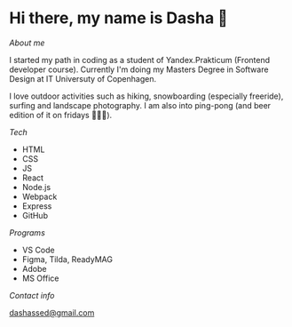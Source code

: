 # Hi there, my name is Dasha 👋

_About me_

I started my path in coding as a student of Yandex.Prakticum (Frontend developer course). Currently I'm doing my Masters Degree in Software Design at IT Universuty of Copenhagen.

I love outdoor activities such as hiking, snowboarding (especially freeride), surfing and landscape photography. I am also into ping-pong (and beer edition of it on fridays 👯👯👯).

_Tech_
* HTML
* CSS
* JS
* React
* Node.js
* Webpack
* Express
* GitHub

_Programs_
* VS Code
* Figma, Tilda, ReadyMAG
* Adobe
* MS Office

_Contact info_

dashassed@gmail.com

<!--
**ddsed/ddsed** is a ✨ _special_ ✨ repository because its `README.md` (this file) appears on your GitHub profile.

Here are some ideas to get you started:

- 🔭 I’m currently working on ...
- 🌱 I’m currently learning ...
- 👯 I’m looking to collaborate on ...
- 🤔 I’m looking for help with ...
- 💬 Ask me about ...
- 📫 How to reach me: ...
- 😄 Pronouns: ...
- ⚡ Fun fact: ...
-->

